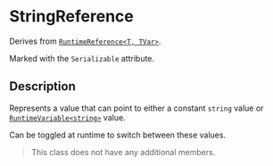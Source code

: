# StringReference

Derives from [`RuntimeReference<T, TVar>`](runtime-reference.md).

Marked with the `Serializable` attribute.

## Description

Represents a value that can point to either a constant `string` value or [`RuntimeVariable<string>`](../variables/runtime-variable.md) value.

Can be toggled at runtime to switch between these values.

> This class does not have any additional members.